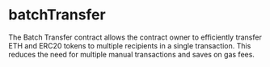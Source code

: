 # batchTransfer
The Batch Transfer contract allows the contract owner to efficiently transfer ETH and ERC20 tokens to multiple recipients in a single transaction. This reduces the need for multiple manual transactions and saves on gas fees.
